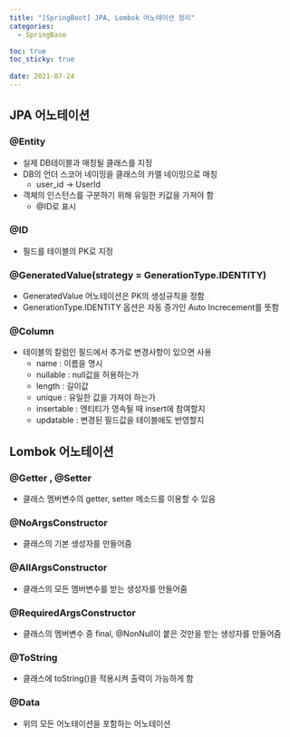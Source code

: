 ```yaml
---
title: "[SpringBoot] JPA, Lombok 어노테이션 정리"
categories:
  - SpringBase

toc: true
toc_sticky: true
 
date: 2021-07-24
---
```

  
## JPA 어노테이션

### @Entity
- 실제 DB테이블과 매칭될 클래스를 지정
- DB의 언더 스코어 네이밍을 클래스의 카멜 네이밍으로 매칭
  - user_id -> UserId
- 객체의 인스턴스를 구분하기 위해 유일한 키값을 가져야 함
  - @ID로 표시

### @ID
- 필드를 테이블의 PK로 지정

### @GeneratedValue(strategy = GenerationType.IDENTITY)
- GeneratedValue 어노테이션은 PK의 생성규칙을 정함
- GenerationType.IDENTITY 옵션은 자동 증가인 Auto Increcement를 뜻함

### @Column
- 테이블의 칼럼인 필드에서 추가로 변경사항이 있으면 사용
  - name : 이름을 명시
  - nullable : null값을 허용하는가
  - length : 길이값
  - unique : 유일한 값을 가져야 하는가
  - insertable : 엔티티가 영속될 때 insert에 참여할지
  - updatable : 변경된 필드값을 테이블에도 반영할지
  

## Lombok 어노테이션

### @Getter , @Setter
- 클래스 멤버변수의 getter, setter 메소드를 이용할 수 있음
 
### @NoArgsConstructor
- 클래스의 기본 생성자를 만들어줌

### @AllArgsConstructor
- 클래스의 모든 멤버변수를 받는 생성자를 만들어줌

### @RequiredArgsConstructor
- 클래스의 멤버변수 중 final, @NonNull이 붙은 것만을 받는 생성자를 만들어줌

### @ToString
- 클래스에 toString()을 적용시켜 출력이 가능하게 함

### @Data
- 위의 모든 어노테이션을 포함하는 어노테이션
